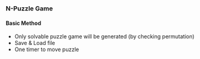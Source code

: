 <h3>N-Puzzle Game</h3>
<h4>Basic Method</h4>
<ul>
  <li> Only solvable puzzle game will be generated (by checking permutation) </li>
  <li> Save & Load file </li>
  <li> One timer to move puzzle </li>
</ul>

